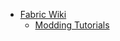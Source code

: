 - [Fabric Wiki](https://fabricmc.net/wiki/start/)
	- [Modding Tutorials](https://fabricmc.net/wiki/tutorial:start#creating_your_first_mod)